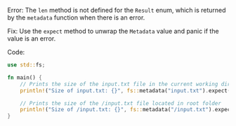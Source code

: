 Error: The `len` method is not defined for the `Result` enum, which is returned by the `metadata` function when there is an error.

Fix: Use the `expect` method to unwrap the `Metadata` value and panic if the value is an error.

Code:
```rs
use std::fs;

fn main() {
    // Prints the size of the input.txt file in the current working directory
    println!("Size of input.txt: {}", fs::metadata("input.txt").expect("REASON").len());

    // Prints the size of the /input.txt file located in root folder
    println!("Size of /input.txt: {}", fs::metadata("/input.txt").expect("REASON").len());
}
```
